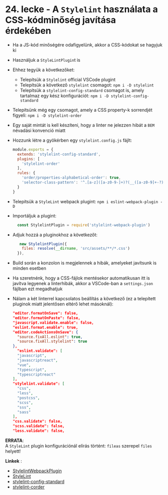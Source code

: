 # 24. lecke - A `Stylelint` használata a CSS-kódminőség javítása érdekében
- Ha a JS-kód minőségére odafigyelünk, akkor a CSS-kódokat se hagyjuk ki
- Használjuk a `StyleLintPlugin`t is
- Ehhez tegyük a következőket:
  - Telepítsük a `Stylelint` official VSCode plugint
  - Telepítsük a következő `stylelint` csomagot: `npm i -D stylelint`
  - Telepítsük a `stylelint-config-standard` csomagot is, amely tartalmaz egy kész konfigurációt: `npm i -D stylelint-config-standard`
- Telepítsünk még egy csomagot, amely a CSS property-k sorrendjét figyeli: `npm i -D stylelint-order`
- Egy saját mintát is kell készíteni, hogy a linter ne jelezzen hibát a `BEM` névadási konvenció miatt 
- Hozzunk létre a gyökérben egy `stylelint.config.js` fájlt:
  
  ```javascript
  module.exports = {
    extends: 'stylelint-config-standard',
    plugins: [
      'stylelint-order'
    ],
    rules: {
      'order/properties-alphabetical-order': true,
      'selector-class-pattern': '^.[a-z]([a-z0-9-]+)?(__([a-z0-9]+-?)+)?(--([a-z0-9]+-?)+)?$'
    }
  }
  ```

- Telepítsük a `StyleLint` webpack plugint: `npm i eslint-webpack-plugin -D`
- Importáljuk a plugint:
  
  ```javascript
    const StylelintPlugin = require('stylelint-webpack-plugin')
  ```

- Adjuk hozzá a pluginokhoz a következőt:
  
  ```javascript
     new StylelintPlugin({
      files: resolve(__dirname, 'src/assets/**/*.css')
    }),
  ```

- Build során a konzolon is megjelennek a hibák, amelyeket javítsunk is minden esetben
- Ha szeretnénk, hogy a CSS-fájlok mentésekor automatikusan itt is javítva legyenek a linterhibák, akkor a VSCode-ban a `settings.json` fájlban ezt megadhatjuk
- Nálam a két linterrel kapcsolatos beállítás a következő (ez a telepített pluginok miatt jelentősen eltérő lehet másoknál):
  
  ```json
  "editor.formatOnSave": false,
  "editor.formatOnPaste": false,
  "javascript.validate.enable": false,
  "eslint.format.enable": true,
  "editor.codeActionsOnSave": {
    "source.fixAll.eslint": true,
    "source.fixAll.stylelint": true
  },
    "eslint.validate": [
    "javascript",
    "javascriptreact",
    "vue",
    "typescript",
    "typescriptreact"
  ],
  "stylelint.validate": [
    "css",
    "less",
    "postcss",
    "scss",
    "sss",
    "sass"
  ],
  "css.validate": false,
  "scss.validate": false,
  "less.validate": false,
  ```

**ERRATA**:   
A `StyleLint` plugin konfigurációnál elírás történt: `fileas` szerepel `files` helyett!  

**Linkek** :
- [StylelintWebpackPlugin](https://webpack.js.org/plugins/stylelint-webpack-plugin/#root)
- [StyleLint](https://stylelint.io/)
- [stylelint-config-standard](https://www.npmjs.com/package/stylelint-config-standard)
- [stylelint-corder](https://www.npmjs.com/package/stylelint-order)